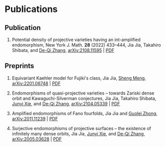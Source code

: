 # Publications


## Publication

1. Potential density of projective varieties having an int-amplified endomorphism,
   New York J. Math. **28** (2022) 433–444,
   Jia Jia, Takahiro Shibata, and [De-Qi Zhang](https://blog.nus.edu.sg/matzdq/),
   [arXiv:2108.11595](https://arxiv.org/abs/2108.11595) | [PDF](http://nyjm.albany.edu/j/2022/28-17v.pdf)

## Preprints

1. Equivariant Kaehler model for Fujiki's class,
   Jia Jia, [Sheng Meng](https://sites.google.com/view/shengmeng/home),
   [arXiv:2201.06748](https://arxiv.org/abs/2201.06748) | [PDF](https://mathjiajia.github.io/pdf/2022equivariant.pdf)

1. Endomorphisms of quasi-projective varieties – towards Zariski dense orbit
   and Kawaguchi-Silverman conjectures,
   Jia Jia, Takahiro Shibata, [Junyi Xie](https://sites.google.com/site/junyixiemath/home),
   and [De-Qi Zhang](https://blog.nus.edu.sg/matzdq/),
   [arXiv:2104.05339](https://arxiv.org/abs/2104.05339) | [PDF](https://mathjiajia.github.io/pdf/2021endomorphisms.pdf)

1. Amplified endomorphisms of Fano fourfolds,
   Jia Jia and [Guolei Zhong](https://sites.google.com/view/guoleizhongshomepage/home),
   [arXiv:2011.11239](https://arxiv.org/abs/2011.11239) | [PDF](https://mathjiajia.github.io/pdf/2020amplified.pdf)

1. Surjective endomorphisms of projective surfaces – the existence of
   infinitely many dense orbits,
   Jia Jia, [Junyi Xie](https://sites.google.com/site/junyixiemath/home),
   and [De-Qi Zhang](https://blog.nus.edu.sg/matzdq/),
   [arXiv:2005.03628](https://arxiv.org/abs/2005.03628) | [PDF](https://mathjiajia.github.io/pdf/2020surjective.pdf)

